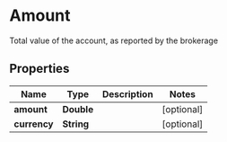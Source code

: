 

# Amount

Total value of the account, as reported by the brokerage

## Properties

| Name | Type | Description | Notes |
|------------ | ------------- | ------------- | -------------|
|**amount** | **Double** |  |  [optional] |
|**currency** | **String** |  |  [optional] |



